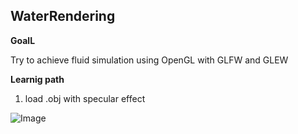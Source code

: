 ## WaterRendering
**GoalL**

Try to achieve fluid simulation using OpenGL with GLFW and GLEW

**Learnig path**
1. load .obj with specular effect

![Image](https://raw.githubusercontent.com/SamMaoYS/WaterRendering/Water/resources/images/model_with_specular.png)
